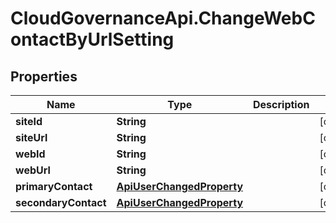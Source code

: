 # CloudGovernanceApi.ChangeWebContactByUrlSetting

## Properties

Name | Type | Description | Notes
------------ | ------------- | ------------- | -------------
**siteId** | **String** |  | [optional] 
**siteUrl** | **String** |  | [optional] 
**webId** | **String** |  | [optional] 
**webUrl** | **String** |  | [optional] 
**primaryContact** | [**ApiUserChangedProperty**](ApiUserChangedProperty.md) |  | [optional] 
**secondaryContact** | [**ApiUserChangedProperty**](ApiUserChangedProperty.md) |  | [optional] 


